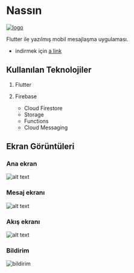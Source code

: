 [1]: https://drive.google.com/drive/u/0/folders/19lUyBJTOPhd9UAF14FDyvx-AyDTl5COL

# Nassın

[![logo](/ss/logo.png)][1]

Flutter ile yazılmış mobil mesajlaşma uygulaması.



* indirmek için [a link][1]


## Kullanılan Teknolojiler

1. Flutter

2. Firebase

    * Cloud Firestore
    * Storage
    * Functions
    * Cloud Messaging

## Ekran Görüntüleri

### Ana ekran

![alt text](/ss/home.png)

### Mesaj ekranı 

![alt text](/ss/message.png)

### Akış ekranı 

![alt text](/ss/stream.png)


### Bildirim 

![bildirim](/ss/notification.png)